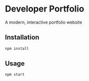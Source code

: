 # Developer Portfolio

A modern, interactive portfolio website

## Installation

```bash
npm install
```

## Usage

```bash
npm start
```